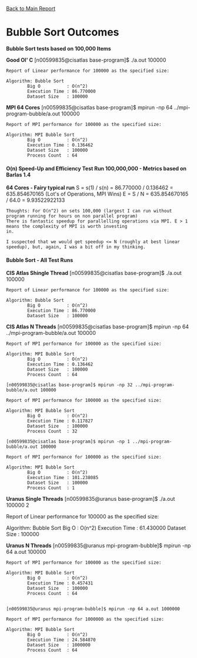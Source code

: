 [Back to Main Report](./discussion.md)

# Bubble Sort Outcomes
**Bubble Sort tests based on 100,000 Items**

**Good Ol' C**
	[n00599835@cisatlas base-program]$ ./a.out 100000

	Report of Linear performance for 100000 as the specified size:

	Algorithm: Bubble Sort
			Big O          : O(n^2)
			Execution Time : 86.770000
			Dataset Size   : 100000




**MPI 64 Cores**
	[n00599835@cisatlas base-program]$ mpirun -np 64 ../mpi-program-bubble/a.out 100000

	Report of MPI performance for 100000 as the specified size:

	Algorithm: MPI Bubble Sort
			Big O          : O(n^2)
			Execution Time : 0.136462
			Dataset Size   : 100000
			Process Count  : 64


#### O(n) Speed-Up and Efficiency Test Run 100,000,000 - Metrics based on Barlas 1.4

**64 Cores - Fairy typical run**
	S = s(1) / s(n) = 86.770000 / 0.136462 = 635.854670165 (Lot's of Operations, MPI Wins)
	E = S / N = 635.854670165 / 64.0 = 9.93522922133

	Thoughts: For O(n^2) on sets 100,000 (largest I can run without program running for hours on non parallel program) 
	There is fantastic speedup for parallelling operations via MPI. E > 1 means the complexity of MPI is worth investing
	in.

	I suspected that we would get speedup <= N (roughly at best linear speedup), but, again, I was a bit off in my thinking.

#### Bubble Sort - All Test Runs

**CIS Atlas Shingle Thread**
	[n00599835@cisatlas base-program]$ ./a.out 100000

	Report of Linear performance for 100000 as the specified size:

	Algorithm: Bubble Sort
			Big O          : O(n^2)
			Execution Time : 86.770000
			Dataset Size   : 100000

**CIS Atlas N Threads**
	[n00599835@cisatlas base-program]$ mpirun -np 64 ../mpi-program-bubble/a.out 100000

	Report of MPI performance for 100000 as the specified size:

	Algorithm: MPI Bubble Sort
			Big O          : O(n^2)
			Execution Time : 0.136462
			Dataset Size   : 100000
			Process Count  : 64

	[n00599835@cisatlas base-program]$ mpirun -np 32 ../mpi-program-bubble/a.out 100000

	Report of MPI performance for 100000 as the specified size:

	Algorithm: MPI Bubble Sort
			Big O          : O(n^2)
			Execution Time : 0.117827
			Dataset Size   : 100000
			Process Count  : 32

	[n00599835@cisatlas base-program]$ mpirun -np 1 ../mpi-program-bubble/a.out 100000

	Report of MPI performance for 100000 as the specified size:

	Algorithm: MPI Bubble Sort
			Big O          : O(n^2)
			Execution Time : 101.238085
			Dataset Size   : 100000
			Process Count  : 1

**Uranus Single Threads**
[n00599835@uranus base-program]$ ./a.out 100000 2

Report of Linear performance for 100000 as the specified size:

Algorithm: Bubble Sort
        Big O          : O(n^2)
        Execution Time : 61.430000
        Dataset Size   : 100000

**Uranus N Threads**
	[n00599835@uranus mpi-program-bubble]$ mpirun -np 64 a.out 100000

	Report of MPI performance for 100000 as the specified size:

	Algorithm: MPI Bubble Sort
			Big O          : O(n^2)
			Execution Time : 0.457431
			Dataset Size   : 100000
			Process Count  : 64


	[n00599835@uranus mpi-program-bubble]$ mpirun -np 64 a.out 1000000

	Report of MPI performance for 1000000 as the specified size:

	Algorithm: MPI Bubble Sort
			Big O          : O(n^2)
			Execution Time : 24.584870
			Dataset Size   : 1000000
			Process Count  : 64
